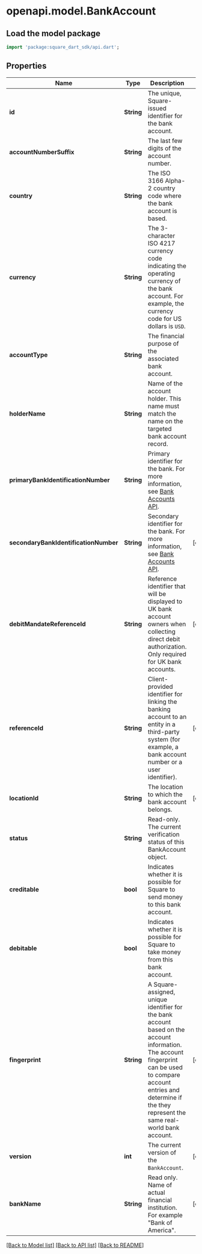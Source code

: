 # openapi.model.BankAccount

## Load the model package
```dart
import 'package:square_dart_sdk/api.dart';
```

## Properties
Name | Type | Description | Notes
------------ | ------------- | ------------- | -------------
**id** | **String** | The unique, Square-issued identifier for the bank account. | 
**accountNumberSuffix** | **String** | The last few digits of the account number. | 
**country** | **String** | The ISO 3166 Alpha-2 country code where the bank account is based. | 
**currency** | **String** | The 3-character ISO 4217 currency code indicating the operating currency of the bank account. For example, the currency code for US dollars is `USD`. | 
**accountType** | **String** | The financial purpose of the associated bank account. | 
**holderName** | **String** | Name of the account holder. This name must match the name  on the targeted bank account record. | 
**primaryBankIdentificationNumber** | **String** | Primary identifier for the bank. For more information, see  [Bank Accounts API](https://developer.squareup.com/docs/bank-accounts-api). | 
**secondaryBankIdentificationNumber** | **String** | Secondary identifier for the bank. For more information, see  [Bank Accounts API](https://developer.squareup.com/docs/bank-accounts-api). | [optional] 
**debitMandateReferenceId** | **String** | Reference identifier that will be displayed to UK bank account owners when collecting direct debit authorization. Only required for UK bank accounts. | [optional] 
**referenceId** | **String** | Client-provided identifier for linking the banking account to an entity in a third-party system (for example, a bank account number or a user identifier). | [optional] 
**locationId** | **String** | The location to which the bank account belongs. | [optional] 
**status** | **String** | Read-only. The current verification status of this BankAccount object. | 
**creditable** | **bool** | Indicates whether it is possible for Square to send money to this bank account. | 
**debitable** | **bool** | Indicates whether it is possible for Square to take money from this  bank account. | 
**fingerprint** | **String** | A Square-assigned, unique identifier for the bank account based on the account information. The account fingerprint can be used to compare account entries and determine if the they represent the same real-world bank account. | [optional] 
**version** | **int** | The current version of the `BankAccount`. | [optional] 
**bankName** | **String** | Read only. Name of actual financial institution.  For example \"Bank of America\". | [optional] 

[[Back to Model list]](../README.md#documentation-for-models) [[Back to API list]](../README.md#documentation-for-api-endpoints) [[Back to README]](../README.md)


